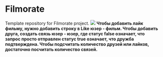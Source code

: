 # Filmorate
Template repository for Filmorate project.
![](https://github.com/mynameisSergey/java-filmorate/blob/add-database/img/Schema.png)
**Чтобы добавить лайк фильму, нужно добавить строку в Like юзер - фильм.
Чтобы добавить друга, создать связь юзер - юзер, где статус false означает, что запрос просто отправлен статус true означает, что дружба подтверждена.
Чтобы подсчитать количество друзей или лайков, достаточно посчитать количество связей.**


























